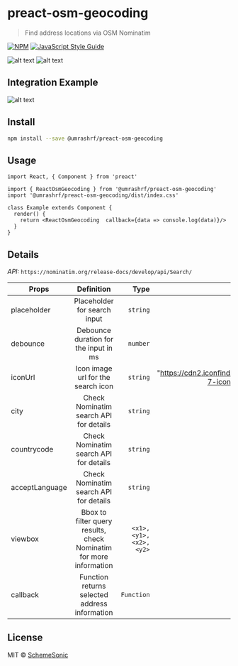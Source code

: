 # preact-osm-geocoding

> Find address locations via OSM Nominatim

[![NPM](https://img.shields.io/npm/v/@umrashrf/preact-osm-geocoding.svg)](https://www.npmjs.com/package/@umrashrf/preact-osm-geocoding) [![JavaScript Style Guide](https://img.shields.io/badge/code_style-standard-brightgreen.svg)](https://standardjs.com)

![alt text](./images/search.png)
![alt text](./images/result.png)
## Integration Example
![alt text](./images/integration.gif)
## Install

```bash
npm install --save @umrashrf/preact-osm-geocoding
```

## Usage

```tsx
import React, { Component } from 'preact'

import { ReactOsmGeocoding } from '@umrashrf/preact-osm-geocoding'
import '@umrashrf/preact-osm-geocoding/dist/index.css'

class Example extends Component {
  render() {
    return <ReactOsmGeocoding  callback={data => console.log(data)}/>
  }
}
```
## Details
*API:* ```https://nominatim.org/release-docs/develop/api/Search/```

| Props        | Definition     | Type  | Default  |
| ------------- |:-------------:| -----:|-----:|
| placeholder   | Placeholder for search input          | `string` | "Enter address" |
| debounce      | Debounce duration for the input in ms | `number` | 1000 |
| iconUrl       | Icon image url for the search icon    | `string` |  "https://cdn2.iconfinder.com/data/icons/ios-7-icons/50/search-512.png"|
| city          | Check Nominatim search API for details| `string` | "" |
| countrycode   | Check Nominatim search API for details | `string` | "tr" |
| acceptLanguage| Check Nominatim search API for details | `string` | "tr" |
| viewbox       | Bbox to filter query results, check Nominatim for more information | `<x1>,<y1>,<x2>,<y2>` | "" |
| callback      | Function returns selected address information | `Function` | undefined |

## License

MIT © [SchemeSonic](https://github.com/SchemeSonic)
